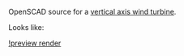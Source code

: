 OpenSCAD source for a [vertical axis wind turbine](https://en.wikipedia.org/wiki/Vertical_axis_wind_turbine ).

Looks like:

[!preview render](preview.png)
